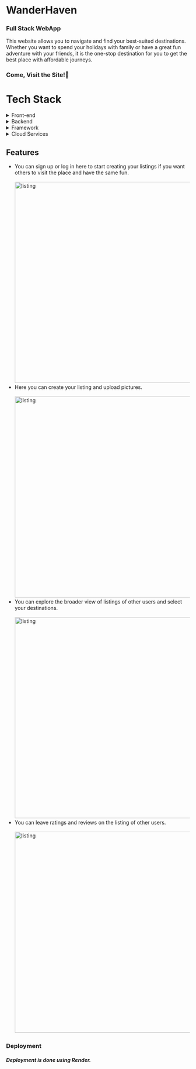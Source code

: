 <h1>WanderHaven</h1>
<h3>Full Stack WebApp</h3>
<p>This website allows you to navigate and find your best-suited destinations. Whether you want to spend your holidays with family or have a great fun adventure with your friends, it is the one-stop destination for you to get the best place with affordable journeys.</p>
<h3>Come, Visit the Site!&#127881;</h3>

# Tech Stack<br>
<details>
  <summary>Front-end</summary>  <br>
  
  > CSS: Add styling to the website.

  > JavaScript: Add logic and functioning to elements.
    
  > EJS: Add JavaScript Embedded templates to the website.

</details>

<details>
<summary>Backend</summary>  <br>
  
  > NodeJS: Used for server-side programming and backend API services.

  > MongoDB: Used for storing and managing the data.
    
  > Express: Used to add middlewares and routers for smooth flow of website.

</details>

<details>
<summary>Framework</summary>  <br>
  
  > Bootstrap: Add styling and in-built elements to the website

</details>

<details>
<summary>Cloud Services</summary>  <br>
  
  > Cloudinary: Used to store the pictures uploaded by the users while creating their listings.

  > MongoDB Atlas: Used to store the user information on MongoDB cloud that handles all the complexity of deploying, managing, and healing your deployments on the cloud service providers like AWS, google-cloud or Microsoft Azure.


</details>
<h2>Features</h2>
<ul>
  <li>You can sign up or log in here to start creating your listings if you want others to visit the place and have the same fun.
  <br><br>
   <img src="https://github.com/ankitgarg503/WanderHaven/assets/114798433/c9656a26-5690-4d6f-9b88-0d826d4d147c" alt="listing" width="550"> 
  </li>
  <li>Here you can create your listing and upload pictures.
    <br><br>
   <img src="https://github.com/ankitgarg503/WanderHaven/assets/114798433/95e6fba9-75cc-4c6e-928f-0541067493bd" alt="listing" width="550"> 
  </li>
  <li>You can explore the broader view of listings of other users and select your destinations.
    <br><br>
     <img src="https://github.com/ankitgarg503/WanderHaven/assets/114798433/2e4dcf66-32b2-413d-ad51-e1ea62a1549b" alt="listing" width="550"> 
  </li>
  <li>You can leave ratings and reviews on the listing of other users.
  <br><br>
    <img src="https://github.com/ankitgarg503/WanderHaven/assets/114798433/c9fd72f6-c52f-4f4c-82fb-e676eda4202c" alt="listing" width="550"> 
  </li>

</ul>
<h3>Deployment</h3>
<h5>Deployment is done using Render.</h5>
<p>
<!--   Website Link: https://wanderhaven.onrender.com/listings -->
</p>
